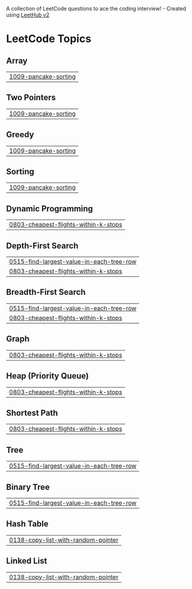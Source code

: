 A collection of LeetCode questions to ace the coding interview! - Created using [LeetHub v2](https://github.com/arunbhardwaj/LeetHub-2.0)
<!---LeetCode Topics Start-->
# LeetCode Topics
## Array
|  |
| ------- |
| [1009-pancake-sorting](https://github.com/arpitjaiswal1120/leetcode/tree/master/1009-pancake-sorting) |
## Two Pointers
|  |
| ------- |
| [1009-pancake-sorting](https://github.com/arpitjaiswal1120/leetcode/tree/master/1009-pancake-sorting) |
## Greedy
|  |
| ------- |
| [1009-pancake-sorting](https://github.com/arpitjaiswal1120/leetcode/tree/master/1009-pancake-sorting) |
## Sorting
|  |
| ------- |
| [1009-pancake-sorting](https://github.com/arpitjaiswal1120/leetcode/tree/master/1009-pancake-sorting) |
## Dynamic Programming
|  |
| ------- |
| [0803-cheapest-flights-within-k-stops](https://github.com/arpitjaiswal1120/leetcode/tree/master/0803-cheapest-flights-within-k-stops) |
## Depth-First Search
|  |
| ------- |
| [0515-find-largest-value-in-each-tree-row](https://github.com/arpitjaiswal1120/leetcode/tree/master/0515-find-largest-value-in-each-tree-row) |
| [0803-cheapest-flights-within-k-stops](https://github.com/arpitjaiswal1120/leetcode/tree/master/0803-cheapest-flights-within-k-stops) |
## Breadth-First Search
|  |
| ------- |
| [0515-find-largest-value-in-each-tree-row](https://github.com/arpitjaiswal1120/leetcode/tree/master/0515-find-largest-value-in-each-tree-row) |
| [0803-cheapest-flights-within-k-stops](https://github.com/arpitjaiswal1120/leetcode/tree/master/0803-cheapest-flights-within-k-stops) |
## Graph
|  |
| ------- |
| [0803-cheapest-flights-within-k-stops](https://github.com/arpitjaiswal1120/leetcode/tree/master/0803-cheapest-flights-within-k-stops) |
## Heap (Priority Queue)
|  |
| ------- |
| [0803-cheapest-flights-within-k-stops](https://github.com/arpitjaiswal1120/leetcode/tree/master/0803-cheapest-flights-within-k-stops) |
## Shortest Path
|  |
| ------- |
| [0803-cheapest-flights-within-k-stops](https://github.com/arpitjaiswal1120/leetcode/tree/master/0803-cheapest-flights-within-k-stops) |
## Tree
|  |
| ------- |
| [0515-find-largest-value-in-each-tree-row](https://github.com/arpitjaiswal1120/leetcode/tree/master/0515-find-largest-value-in-each-tree-row) |
## Binary Tree
|  |
| ------- |
| [0515-find-largest-value-in-each-tree-row](https://github.com/arpitjaiswal1120/leetcode/tree/master/0515-find-largest-value-in-each-tree-row) |
## Hash Table
|  |
| ------- |
| [0138-copy-list-with-random-pointer](https://github.com/arpitjaiswal1120/leetcode/tree/master/0138-copy-list-with-random-pointer) |
## Linked List
|  |
| ------- |
| [0138-copy-list-with-random-pointer](https://github.com/arpitjaiswal1120/leetcode/tree/master/0138-copy-list-with-random-pointer) |
<!---LeetCode Topics End-->